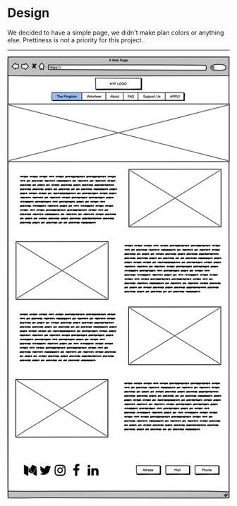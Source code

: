# Design

We decided to have a simple page, we didn't make plan colors or anything else.
Prettiness is not a priority for this project.

---

<!-- [wireframe source](https://excalidraw.com/#json=5697932045058048,50g_dMeek8cnpk9dH1teGg)
![wireframe](./wireframe.svg)
-->
![](https://github.com/lab-antwerp-1/group-2-hyf/blob/dev-strategy/design.png)